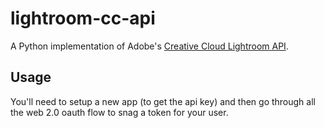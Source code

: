 # lightroom-cc-api
A Python implementation of Adobe's [Creative Cloud Lightroom API](https://www.adobe.io/apis/creativecloud/lightroom/apidocs.html).

## Usage
You'll need to setup a new app (to get the api key) and then go through all the web 2.0 oauth flow to snag a token for your user.